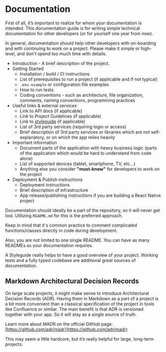 # Documentation

First of all, it’s important to realize for whom your documentation is intended. This documentation guide is for writing simple technical documentation for other developers \(or for yourself one year from now\).

In general, documentation should help other developers with on-boarding and with continuing to work on a project. Please make it simple or high-level, and don't spend too much time with details.

* Introduction - A brief description of the project.
* Getting Started
  * Installation / build / CI instructions
  * List of prerequisites to run a project \(if applicable and if not typical\)
  * `.env.example` or configuration file examples
  * How to run tests
  * Coding conventions - such as architecture, file organization, comments, naming conventions, programming practices
* Useful links & external services
  * Link to API docs \(if applicable\)
  * Link to Project Guidelines \(if applicable\)
  * Link to [styleguide](../project-setup/isolated-component-development.md) \(if applicable\)
  * List of 3rd party services \(requiring login or access\)
  * Brief description of 3rd party services or libraries which are not self-explanatory, or on which the app relies heavily
* Important information
  * Document parts of the application with heavy business logic \(parts of the application which would be hard to understand from code alone\)
  * List of supported devices \(tablet, smartphone, TV, etc…\)
  * Anything else you consider **"must-know"** for developers to work on the project
* Deployment & Publish instructions
  * Deployment instructions
  * Brief description of infrastructure
  * App release/publishing instructions if you are building a React Native project

Documentation should ideally be a part of the repository, so it will never get lost. Utilizing `README.md` for this is the preferred approach.

Keep in mind that it's common practice to comment complicated functions/classes directly in code during development.

Also, you are not limited to one single README. You can have as many READMEs as your documentation requires.

A Styleguide really helps to have a good overview of your project. Working tests and a fully typed codebase are additional great sources of documentation.

## Markdown Architectural Decision Records

On large scale projects, it might make sense to introduce Architectural Decision Records \(ADR\). Having them in Markdown as a part of a project is a bit more convenient than a classical specification of the project in tools like Confluence or similar. The main benefit is that ADR is versioned together with your app. So it will stay as a single source of truth.

Learn more about MADR on the official GitHub page: [https://github.com/adr/madr](https://github.com/adr/madr)

This may seem a little hardcore, but it’s really helpful for large, long-term projects.


